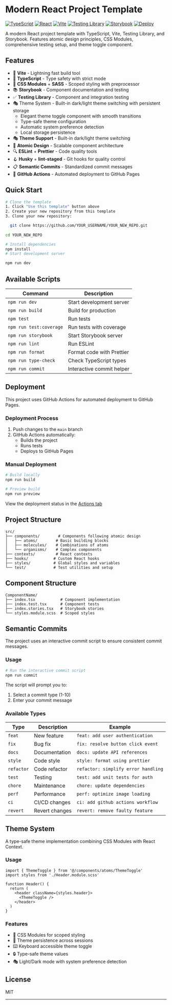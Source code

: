 # Modern React Project Template

[![TypeScript](https://img.shields.io/badge/TypeScript-5.6.3-blue.svg)](https://www.typescriptlang.org/)
[![React](https://img.shields.io/badge/React-18.3.1-blue.svg)](https://reactjs.org/)
[![Vite](https://img.shields.io/badge/Vite-5.4.10-blue.svg)](https://vitejs.dev/)
[![Testing Library](https://img.shields.io/badge/Testing%20Library-16.0.1-blue.svg)](https://testing-library.com/)
[![Storybook](https://img.shields.io/badge/Storybook-8.4.2-blue.svg)](https://storybook.js.org/)
[![Deploy](https://github.com/veeuye/vite-react-starter-project/actions/workflows/deploy.yml/badge.svg)](https://github.com/veeuye/vite-react-starter-project/actions/workflows/deploy.yml)

A modern React project template with TypeScript, Vite, Testing Library, and Storybook. Features atomic design
principles, CSS Modules, comprehensive testing setup, and theme toggle component.

## Features

- 🚀 **Vite** - Lightning fast build tool
- 📝 **TypeScript** - Type safety with strict mode
- 🎨 **CSS Modules** + **SASS** - Scoped styling with preprocessor
- 📚 **Storybook** - Component documentation and testing
- ✅ **Testing Library** - Component and integration testing
- 🎭 Theme System - Built-in dark/light theme switching with persistent storage
    - Elegant theme toggle component with smooth transitions
    - Type-safe theme configuration
    - Automatic system preference detection
    - Local storage persistence
- 🎭 **Theme Support** - Built-in dark/light theme switching
- 📐 **Atomic Design** - Scalable component architecture
- 🔍 **ESLint** + **Prettier** - Code quality tools
- 🪝 **Husky** + **lint-staged** - Git hooks for quality control
- 📋 **Semantic Commits** - Standardized commit messages
- 🚀 **GitHub Actions** - Automated deployment to GitHub Pages

## Quick Start

```bash
# Clone the template
1. Click "Use this template" button above
2. Create your new repository from this template
3. Clone your new repository:

  git clone https://github.com/YOUR_USERNAME/YOUR_NEW_REPO.git
  
cd YOUR_NEW_REPO

# Install dependencies
npm install
# Start development server

npm run dev
```

## Available Scripts

| Command                 | Description               |
|-------------------------|---------------------------|
| `npm run dev`           | Start development server  |
| `npm run build`         | Build for production      |
| `npm test`              | Run tests                 |
| `npm run test:coverage` | Run tests with coverage   |
| `npm run storybook`     | Start Storybook server    |
| `npm run lint`          | Run ESLint                |
| `npm run format`        | Format code with Prettier |
| `npm run type-check`    | Check TypeScript types    |
| `npm run commit`        | Interactive commit helper |

## Deployment

This project uses GitHub Actions for automated deployment to GitHub Pages.

### Deployment Process

1. Push changes to the `main` branch
2. GitHub Actions automatically:
    - Builds the project
    - Runs tests
    - Deploys to GitHub Pages

### Manual Deployment

```bash
# Build locally
npm run build

# Preview build
npm run preview
```

View the deployment status in the [Actions tab](https://github.com/[your-username]/[repo-name]/actions)

## Project Structure

```
src/
├── components/        # Components following atomic design
│   ├── atoms/        # Basic building blocks
│   ├── molecules/    # Combinations of atoms
│   └── organisms/    # Complex components
├── contexts/         # React contexts
├── hooks/           # Custom React hooks
├── styles/          # Global styles and variables
└── test/            # Test utilities and setup
```

## Component Structure

```
ComponentName/
├── index.tsx           # Component implementation
├── index.test.tsx      # Component tests
├── index.stories.tsx   # Storybook stories
└── styles.module.scss  # Scoped styles
```

## Semantic Commits

The project uses an interactive commit script to ensure consistent commit messages.

### Usage

```bash
# Run the interactive commit script
npm run commit
```

The script will prompt you to:

1. Select a commit type (1-10)
2. Enter your commit message

### Available Types

| Type       | Description    | Example                             |
|------------|----------------|-------------------------------------|
| `feat`     | New feature    | `feat: add user authentication`     |
| `fix`      | Bug fix        | `fix: resolve button click event`   |
| `docs`     | Documentation  | `docs: update API references`       |
| `style`    | Code style     | `style: format using prettier`      |
| `refactor` | Code refactor  | `refactor: simplify error handling` |
| `test`     | Testing        | `test: add unit tests for auth`     |
| `chore`    | Maintenance    | `chore: update dependencies`        |
| `perf`     | Performance    | `perf: optimize image loading`      |
| `ci`       | CI/CD changes  | `ci: add github actions workflow`   |
| `revert`   | Revert changes | `revert: remove faulty feature`     |

## Theme System

A type-safe theme implementation combining CSS Modules with React Context.

### Usage

```tsx
import { ThemeToggle } from '@/components/atoms/ThemeToggle'
import styles from './Header.module.scss'

function Header() {
  return (
    <header className={styles.header}>
      <ThemeToggle />
    </header>
  )
}
```

### Features

- 🎨 CSS Modules for scoped styling
- 💾 Theme persistence across sessions
- ⌨️ Keyboard accessible theme toggle
- 🔒 Type-safe theme values
- 🎭 Light/Dark mode with system preference detection

## License

MIT

---